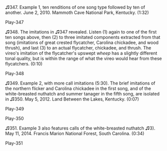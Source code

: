 ♫347. Example 1, ten renditions of one song type followed by ten of
another. June 2, 2010. Mammoth Cave National Park, Kentucky. (1:32)

Play-347

♫348. The imitations in ♫347 revealed. Listen (1) again to one of the
first ten songs above, then (2) to three imitated components extracted
from that song (imitations of great crested flycatcher, Carolina
chickadee, and wood thrush), and last (3) to an actual flycatcher,
chickadee, and thrush. The vireo's imitation of the flycatcher's upswept
*wheep* has a slightly different tonal quality, but is within the range
of what the vireo would hear from these flycatchers. (0:10)

Play-348

♫349. Example 2, with more call imitations (5:30). The brief imitations of the
northern flicker and Carolina chickadee in the first song, and of the
white-breasted nuthatch and summer tanager in the fifth song, are
isolated in ♫350. May 5, 2012. Land Between the Lakes, Kentucky. (0:07)

Play-349

Play-350

♫351. Example 3 also features calls of the white-breasted nuthatch ♫3).
May 11, 2014. Francis Marion National Forest, South Carolina. (0:34)

Play-351

